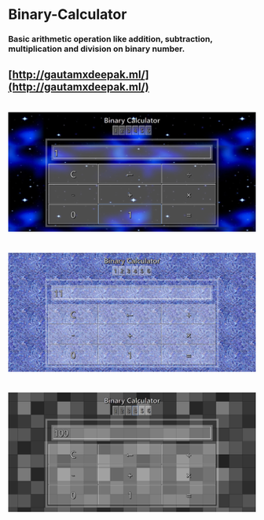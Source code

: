 # Binary-Calculator
### Basic arithmetic operation like addition, subtraction, multiplication and division on binary number.

## [http://gautamxdeepak.ml/](http://gautamxdeepak.ml/)

#
![ScreenShot1](https://raw.githubusercontent.com/Deepak5j/Binary-Calculator/master/ScreenShots/1.png)
#

#
![ScreenShot1](https://raw.githubusercontent.com/Deepak5j/Binary-Calculator/master/ScreenShots/2.png)
#

#
![ScreenShot1](https://raw.githubusercontent.com/Deepak5j/Binary-Calculator/master/ScreenShots/3.png)
#
